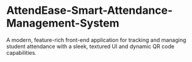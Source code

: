 # AttendEase-Smart-Attendance-Management-System
A modern, feature-rich front-end application for tracking and managing student attendance with a sleek, textured UI and dynamic QR code capabilities.
